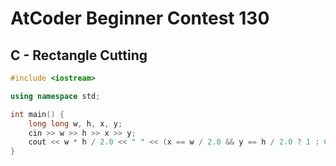 # AtCoder Beginner Contest 130
## C - Rectangle Cutting
```cpp
#include <iostream>

using namespace std;

int main() {
    long long w, h, x, y;
    cin >> w >> h >> x >> y;
    cout << w * h / 2.0 << " " << (x == w / 2.0 && y == h / 2.0 ? 1 : 0) << endl;
}
```

